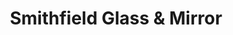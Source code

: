 ---
title: "Smithfield Glass & Mirror"
url: /smithfield/smithfield-glass-and-mirror/
shop: car repair
---